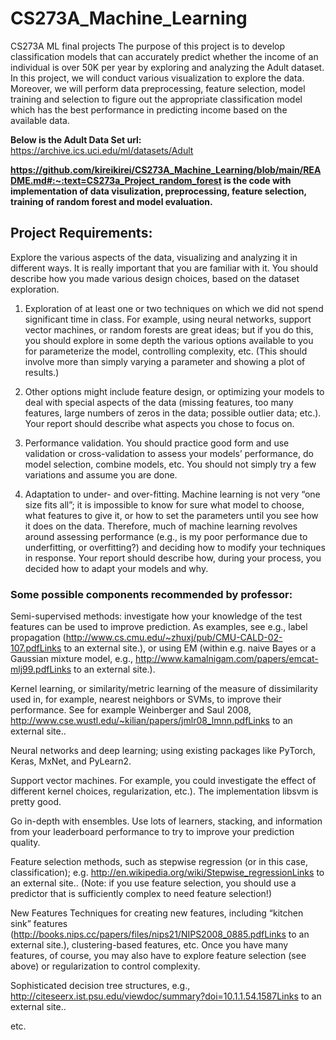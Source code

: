 # CS273A_Machine_Learning
CS273A ML final projects
The purpose of this project is to develop classification models that can accurately predict whether the
income of an individual is over 50K per year by exploring and analyzing the Adult dataset. In this
project, we will conduct various visualization to explore the data. Moreover, we will perform data
preprocessing, feature selection, model training and selection to figure out the appropriate classification
model which has the best performance in predicting income based on the available data.

**Below is the Adult Data Set url:**
https://archive.ics.uci.edu/ml/datasets/Adult

**https://github.com/kireikirei/CS273A_Machine_Learning/blob/main/README.md#:~:text=CS273a_Project_random_forest is the code with implementation of data visulization, preprocessing, feature selection, training of random forest and model evaluation.**

## Project Requirements:

Explore the various aspects of the data, visualizing and analyzing it in different ways. It is really important that you are familiar with it. You should describe how you made various design choices, based on the dataset exploration.

1. Exploration of at least one or two techniques on which we did not spend significant time in class. For example, using neural networks, support vector machines, or random forests are great ideas; but if you do this, you should explore in some depth the various options available to you for parameterize the model, controlling complexity, etc. (This should involve more than simply varying a parameter and showing a plot of results.)

2. Other options might include feature design, or optimizing your models to deal with special aspects of the data (missing features, too many features, large numbers of zeros in the data; possible outlier data; etc.). Your report should describe what aspects you chose to focus on.

3. Performance validation. You should practice good form and use validation or cross-validation to assess your models’ performance, do model selection, combine models, etc. You should not simply try a few variations and assume you are done.

4. Adaptation to under- and over-fitting. Machine learning is not very “one size fits all”; it is impossible to know for sure what model to choose, what features to give it, or how to set the parameters until you see how it does on the data. Therefore, much of machine learning revolves around assessing performance (e.g., is my poor performance due to underfitting, or overfitting?) and deciding how to modify your techniques in response. Your report should describe how, during your process, you decided how to adapt your models and why.

### Some possible components recommended by professor:

Semi-supervised methods: investigate how your knowledge of the test features can be used to improve prediction. As examples, see e.g., label propagation (http://www.cs.cmu.edu/~zhuxj/pub/CMU-CALD-02-107.pdfLinks to an external site.), or using EM (within e.g. naive Bayes or a Gaussian mixture model, e.g., http://www.kamalnigam.com/papers/emcat-mlj99.pdfLinks to an external site.).

Kernel learning, or similarity/metric learning of the measure of dissimilarity used in, for example, nearest neighbors or SVMs, to improve their performance. See for example Weinberger and Saul 2008, http://www.cse.wustl.edu/~kilian/papers/jmlr08_lmnn.pdfLinks to an external site..

Neural networks and deep learning; using existing packages like PyTorch, Keras, MxNet, and PyLearn2.

Support vector machines. For example, you could investigate the effect of different kernel choices, regularization, etc.). The implementation libsvm is pretty good.

Go in-depth with ensembles. Use lots of learners, stacking, and information from your leaderboard performance to try to improve your prediction quality.

Feature selection methods, such as stepwise regression (or in this case, classification); e.g. http://en.wikipedia.org/wiki/Stepwise_regressionLinks to an external site.. (Note: if you use feature selection, you should use a predictor that is sufficiently complex to need feature selection!)

New Features Techniques for creating new features, including “kitchen sink” features (http://books.nips.cc/papers/files/nips21/NIPS2008_0885.pdfLinks to an external site.), clustering-based features, etc. Once you have many features, of course, you may also have to explore feature selection (see above) or regularization to control complexity.

Sophisticated decision tree structures, e.g., http://citeseerx.ist.psu.edu/viewdoc/summary?doi=10.1.1.54.1587Links to an external site..

etc.
